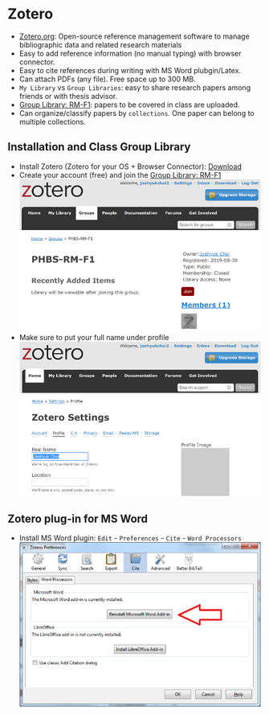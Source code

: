 # Zotero
* [Zotero.org](https://www.zotero.org): Open-source reference management software to manage bibliographic data and related research materials
* Easy to add reference information (no manual typing) with browser connector.
* Easy to cite references during writing with MS Word plubgin/Latex.
* Can attach PDFs (any file). Free space up to 300 MB. 
* `My Library` vs `Group Libraries`: easy to share research papers among friends or with thesis advisor.
* [Group Library: RM-F1](https://www.zotero.org/groups/2363301/phbs-rm-f1): papers to be covered in class are uploaded.
* Can organize/classify papers by `collections`. One paper can belong to multiple collections.

## Installation and Class Group Library
* Install Zotero (Zotero for your OS + Browser Connector): [Download](https://www.zotero.org/download/)
* Create your account (free) and join the [Group Library: RM-F1](https://www.zotero.org/groups/2363301/phbs-rm-f1)
![Group Join](../images/Group-Join.PNG)
* Make sure to put your full name under profile
![Profile Name](../images/Profile-Name.PNG)

## Zotero plug-in for MS Word
* Install MS Word plugin: `Edit` - `Preferences` - `Cite` - `Word Processors`
![GitHub Logo](../images/msword_plugin.PNG)

